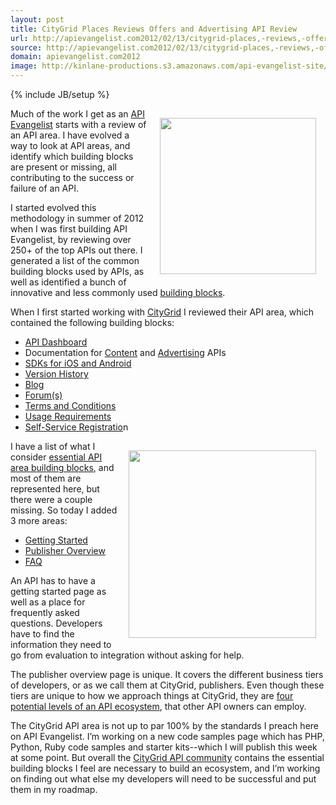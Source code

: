```yaml
---
layout: post
title: CityGrid Places Reviews Offers and Advertising API Review
url: http://apievangelist.com2012/02/13/citygrid-places,-reviews,-offers-and-advertising-api-review/
source: http://apievangelist.com2012/02/13/citygrid-places,-reviews,-offers-and-advertising-api-review/
domain: apievangelist.com2012
image: http://kinlane-productions.s3.amazonaws.com/api-evangelist-site/blog/CityGrid-Getting-Started.png
---
```

{% include JB/setup %}
<p><a title="CityGrid API" href="http://developer.citygridmedia.com"><img style="padding: 15px;" src="http://kinlane-productions.s3.amazonaws.com/citygrid/CityGrid.png" alt="" width="250" align="right" /></a></p>
<p>Much of the work I get as an <a title="API Evangelist" href="http://www.apievangelist.com">API Evangelist</a> starts with a review of an API area.  I have evolved a way to look at API areas, and identify which building blocks are present or missing, all contributing to the success or failure of an API.</p>
<p>I started evolved this methodology in summer of 2012 when I was first building API Evangelist, by reviewing over 250+ of the top APIs out there.  I generated a list of the common building blocks used by APIs, as well as identified a bunch of innovative and less commonly used <a title="Building Blocks" href="http://blog.apievangelist.com/buildingblocks/">building blocks</a>.</p>
<p>When I first started working with <a title="CityGrid" href="http://www.citygrid.com">CityGrid</a> I reviewed their API area, which contained the following building blocks:</p>
<ul class="mainlist">
<li><a title="API Dashboard" href="http://developer.citygridmedia.com/">API Dashboard</a></li>
<li>Documentation for <a title="content api documentation" href="http://docs.citygridmedia.com/display/citygridv2/Content+by+CityGrid">Content</a> and <a title="advertising API" href="http://docs.citygridmedia.com/display/citygridv2/Ads+by+CityGrid">Advertising</a> APIs</li>
<li><a title="SDK for iOS and Android" href="http://docs.citygridmedia.com/display/citygridv2/SDKs">SDKs for iOS and Android</a></li>
<li><a title="version history" href="http://docs.citygridmedia.com/display/citygridv2/Version+history">Version History</a></li>
<li><a title="blog" href="http://www.citygridmedia.com/developer/blog/">Blog</a></li>
<li><a title="forums" href="http://www.citygridmedia.com/developer/forum/">Forum(s)</a></li>
<li><a title="terms and conditions" href="http://docs.citygridmedia.com/display/citygridv2/Terms+and+Conditions">Terms and Conditions</a></li>
<li><a title="usage requirements" href="http://docs.citygridmedia.com/display/citygridv2/Usage+Requirements">Usage Requirements</a></li>
<li><a title="self-service registration" href="http://developer.citygridmedia.com/dashboard/registration">Self-Service Registratio</a>n</li>
</ul>
<p><a href="http://docs.citygridmedia.com/display/citygridv2/Getting+Started"><img style="padding: 15px;" src="http://kinlane-productions.s3.amazonaws.com/citygrid/CityGrid-Getting-Started.png" alt="" width="300" align="right" /></a></p>
<p>I have a list of what I consider <a title="essential api building blocks" href="http://blog.apievangelist.com/2012/01/31/four-potential-levels-of-an-api-business-ecosystem/">essential API area building blocks</a>, and most of them are represented here, but there were a couple missing.  So today I added 3 more areas:</p>
<ul class="mainlist">
<li><a title="Getting Started" href="http://docs.citygridmedia.com/display/citygridv2/Getting+Started">Getting Started</a></li>
<li><a title="publisher overview" href="http://docs.citygridmedia.com/display/citygridv2/Publisher+Overview">Publisher Overview</a></li>
<li><a title="FAQ" href="http://docs.citygridmedia.com/display/citygridv2/FAQ">FAQ</a></li>
</ul>
<p>An API has to have a getting started page as well as a place for frequently asked questions.  Developers have to find the information they need to go from evaluation to integration without asking for help.</p>
<p>The publisher overview page is unique.  It covers the different business tiers of developers, or as we call them at CityGrid, publishers.  Even though these tiers are unique to how we approach things at CityGrid, they are <a title="four potential levels of an api ecosystem" href="http://blog.apievangelist.com/2012/01/31/four-potential-levels-of-an-api-business-ecosystem/">four potential levels of an API ecosystem</a>, that other API owners can employ.</p>
<p>The CityGrid API area is not up to par 100% by the standards I preach here on API Evangelist.  I&rsquo;m working on a new code samples page which has PHP, Python, Ruby code samples and starter kits--which I will publish this week at some point.  But overall the <a title="CityGrid API community" href="http://developer.citygridmedia.com">CityGrid API community</a> contains the essential building blocks I feel are necessary to build an ecosystem, and I&rsquo;m working on finding out what else my developers will need to be successful and put them in my roadmap.</p>
